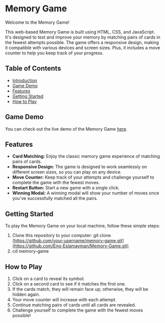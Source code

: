 # Memory Game

Welcome to the Memory Game!

This web-based Memory Game is built using HTML, CSS, and JavaScript. It's designed to test and improve your memory by matching pairs of cards in the fewest attempts possible. The game offers a responsive design, making it compatible with various devices and screen sizes. Plus, it includes a move counter to help you keep track of your progress.

## Table of Contents

- [Introduction](#introduction)
- [Game Demo](#game-demo)
- [Features](#features)
- [Getting Started](#getting-started)
- [How to Play](#how-to-play)

## Game Demo

You can check out the live demo of the Memory Game [here]([link-to-your-demo](https://eng-eslamayman.github.io/Memory-Game/)).

## Features

- **Card Matching:** Enjoy the classic memory game experience of matching pairs of cards.
- **Responsive Design:** The game is designed to work seamlessly on different screen sizes, so you can play on any device.
- **Move Counter:** Keep track of your attempts and challenge yourself to complete the game with the fewest moves.
- **Restart Button:** Start a new game with a single click.
- **Winning Modal:** A winning modal will show your number of moves once you've successfully matched all the pairs.

## Getting Started

To play the Memory Game on your local machine, follow these simple steps:

1. Clone this repository to your computer:
   git clone [https://github.com/your-username/memory-game.git](https://github.com/Eng-Eslamayman/Memory-Game.git)
2. cd memory-game

## How to Play

1. Click on a card to reveal its symbol.
2. Click on a second card to see if it matches the first one.
3. If the cards match, they will remain face up; otherwise, they will be hidden again.
4. Your move counter will increase with each attempt.
5. Continue matching pairs of cards until all cards are revealed.
6. Challenge yourself to complete the game with the fewest moves possible!

